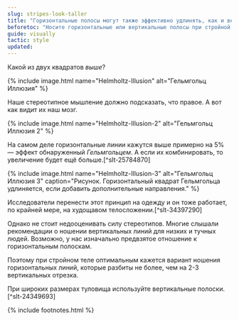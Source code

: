```yaml
---
slug: stripes-look-taller
title: "Горизонтальные полосы могут также эффективно удлинять, как и вертикальные."
beforetoc: "Носите горизонтальные или вертикальные полосы при стройной фигуре, вертикальные — при лишнем весе."
guide: visually
tactic: style
updated:
---
```

Какой из двух квадратов *выше*?

{% include image.html name="Helmholtz-Illusion" alt="Гельмгольц Иллюзия" %}

Наше стереотипное мышление должно подсказать, что правое. А вот как видит их наш мозг.

{% include image.html name="Helmholtz-Illusion-2" alt="Гельмгольц Иллюзия 2" %}

На самом деле горизонтальные линии кажутся выше примерно на 5% — эффект обнаруженный *Гельмгольцем*. А если их комбинировать, то увеличение будет ещё больше.[^slt-25784870]

{% include image.html name="Helmholtz-Illusion-3" alt="Гельмгольц Иллюзия 3" caption="Рисунок. Горизонтальный квадрат Гельмгольца удлиняется, если добавить дополнительные направления." %}

Исследователи перенести этот принцип на одежду и он тоже работает, по крайней мере, на худощавом телосложении.[^slt-34397290]

Однако не стоит недооценивать силу стереотипов. Многие слышали рекомендации о ношении вертикальных линий для низких и тучных людей. Возможно, у нас изначально предвзятое отношение к горизонтальным полоскам.

Поэтому при стройном теле оптимальным кажется вариант ношения горизонтальных линий, которые разбиты не более, чем на 2-3 вертикальных отрезка.

При широких размерах туловища используйте вертикальные полоски.[^slt-24349693]

{% include footnotes.html %}
